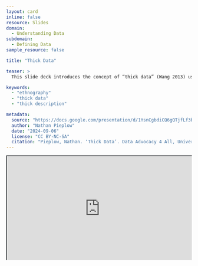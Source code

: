 ```yaml
---
layout: card
inline: false
resource: Slides
domain:
  - Understanding Data
subdomain:
  - Defining Data
sample_resource: false

title: "Thick Data"

teaser: >
  This slide deck introduces the concept of “thick data” (Wang 2013) using Clifford Geertz’s classic example of the difference between a wink and a blink (or squint). It references both C. Thi Nguyen’s “The Limits of Data” (2024) and Tricia Wang’s “Why Big Data Needs Thick Data” (2013) and can reinforce concepts introduced to students via those readings, or else substitute for them.

keywords:
  - "ethnography"
  - "thick data"
  - "thick description"

metadata:
  source: "https://docs.google.com/presentation/d/1YsnCgbdiCQ6gQTjfLf3bmH3jX_q_gji2/edit#slide=id.p7"
  author: "Nathan Pieplow"
  date: "2024-09-06"
  license: "CC BY-NC-SA"
  citation: "Pieplow, Nathan. ‘Thick Data’. Data Advocacy 4 All, University of Colorado. 6 September 2024 "
---
```


<div style="position: relative; padding-bottom: 56.25%; height: 0; overflow: hidden;"><iframe src="https://docs.google.com/presentation/d/1YsnCgbdiCQ6gQTjfLf3bmH3jX_q_gji2/edit#slide=id.p7" width="100%" title="Thick Data" style="border:2px #323639 solid; position: absolute; top: 0; left: 0; right: 0; bottom: 0; height: 100%; max-width: 100%;"></iframe></div>
